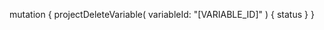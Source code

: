 mutation {
    projectDeleteVariable(
        variableId: "[VARIABLE_ID]"
    ) {
        status
    }
}
